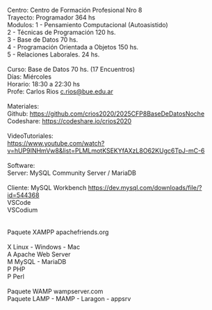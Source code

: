Centro:     Centro de Formación Profesional Nro 8<br>
Trayecto:   Programador     364 hs<br>
Modulos:    1 - Pensamiento Computacional   (Autoasistido)<br>
            2 - Técnicas de Programación            120 hs.<br>
            3 - Base de Datos                        70 hs.<br>
            4 - Programación Orientada a Objetos    150 hs.<br>
            5 - Relaciones Laborales.                24 hs.<br>
<br>
Curso:      Base de Datos           70 hs.              (17 Encuentros)<br>
Días:       Miércoles<br>
Horario:    18:30 a 22:30 hs<br>
Profe:      Carlos Rios             c.rios@bue.edu.ar <br>
<br>
Materiales: <br>
        Github:     https://github.com/crios2020/2025CFP8BaseDeDatosNoche<br>
        Codeshare:  https://codeshare.io/crios2020<br>
<br>
VideoTutoriales:<br>
    https://www.youtube.com/watch?v=hUP9INHmVw8&list=PLMLmotKSEKYfAXzL8O62KUgc6TpJ-mC-6<br>
<br>
Software:<br>
            Server:         MySQL Community Server / MariaDB<br>
<br>
            Cliente:        MySQL Workbench https://dev.mysql.com/downloads/file/?id=544368<br>
                            VSCode<br>
                            VSCodium<br>
<br>
<br>
Paquete XAMPP       apachefriends.org<br>
<br>
    X       Linux - Windows - Mac<br>
    A       Apache Web Server<br>
    M       MySQL - MariaDB<br>
    P       PHP<br>
    P       Perl <br>
<br>
Paquete WAMP        wampserver.com<br>
Paquete LAMP - MAMP - Laragon - appsrv<br>
